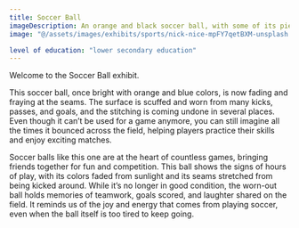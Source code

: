 ```yaml
---
title: Soccer Ball
imageDescription: An orange and black soccer ball, with some of its pieces torn or separating.
image: "@/assets/images/exhibits/sports/nick-nice-mpFY7qetBXM-unsplash.jpg"

level of education: "lower secondary education"
---
```


Welcome to the Soccer Ball exhibit.

This soccer ball, once bright with orange and blue colors, is now fading and fraying at the seams. The surface is scuffed and worn from many kicks, passes, and goals, and the stitching is coming undone in several places. Even though it can’t be used for a game anymore, you can still imagine all the times it bounced across the field, helping players practice their skills and enjoy exciting matches.

Soccer balls like this one are at the heart of countless games, bringing friends together for fun and competition. This ball shows the signs of hours of play, with its colors faded from sunlight and its seams stretched from being kicked around. While it’s no longer in good condition, the worn-out ball holds memories of teamwork, goals scored, and laughter shared on the field. It reminds us of the joy and energy that comes from playing soccer, even when the ball itself is too tired to keep going.
